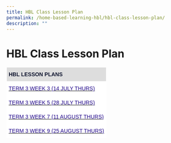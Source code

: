 ```yaml
---
title: HBL Class Lesson Plan
permalink: /home-based-learning-hbl/hbl-class-lesson-plan/
description: ""
---
```

# **HBL Class Lesson Plan**










<table style="border-collapse:collapse;border-spacing:0" class="tg"><thead><tr><th style="background-color:#DDD;border-color:#ffffff;border-style:solid;border-width:1px;color:#101630;font-family:Arial, sans-serif;font-size:14px;font-weight:bold;overflow:hidden;padding:10px 5px;text-align:left;vertical-align:top;word-break:normal">HBL LESSON PLANS</th></tr></thead><tbody><tr><td style="background-color:#FFF;border-color:#ffffff;border-style:solid;border-width:1px;color:#21088A;font-family:Arial, sans-serif;font-size:14px;overflow:hidden;padding:10px 5px;text-align:left;vertical-align:top;word-break:normal"><a href="https://drive.google.com/drive/folders/1rBvXCPySE_LCryeRbqe7ODC-1dJdS4jv?usp=sharing"><span style="text-decoration:none;color:#21088A">TERM 3 WEEK 3 (14 JULY THURS)</span></a></td></tr><tr><td style="background-color:#FFF;border-color:#ffffff;border-style:solid;border-width:1px;color:#21088A;font-family:Arial, sans-serif;font-size:14px;overflow:hidden;padding:10px 5px;text-align:left;vertical-align:top;word-break:normal"><a href="https://drive.google.com/drive/folders/1RfX0zTpZtKoz4TrCIuJ3bxKOFwHotvUg?usp=sharing"><span style="text-decoration:none;color:#21088A">TERM 3 WEEK 5 (28 JULY THURS)</span></a></td></tr><tr><td style="background-color:#FFF;border-color:#ffffff;border-style:solid;border-width:1px;color:#21088A;font-family:Arial, sans-serif;font-size:14px;overflow:hidden;padding:10px 5px;text-align:left;vertical-align:top;word-break:normal"><a href="https://drive.google.com/drive/folders/1CuS7idUVGqo0teXFQdn2bVKYqbfRzDFu?usp=sharing"><span style="text-decoration:none;color:#21088A">TERM 3 WEEK 7 (11 AUGUST THURS)</span></a></td></tr><tr><td style="background-color:#FFF;border-color:#ffffff;border-style:solid;border-width:1px;color:#21088A;font-family:Arial, sans-serif;font-size:14px;overflow:hidden;padding:10px 5px;text-align:left;vertical-align:top;word-break:normal"><a href="https://drive.google.com/drive/folders/1Ms65V8HIwyK-8C4hLj6fr3WiPft-Dlra?usp=sharing"><span style="text-decoration:none;color:#21088A">TERM 3 WEEK 9 (25 AUGUST THURS)</span></a></td></tr></tbody></table>